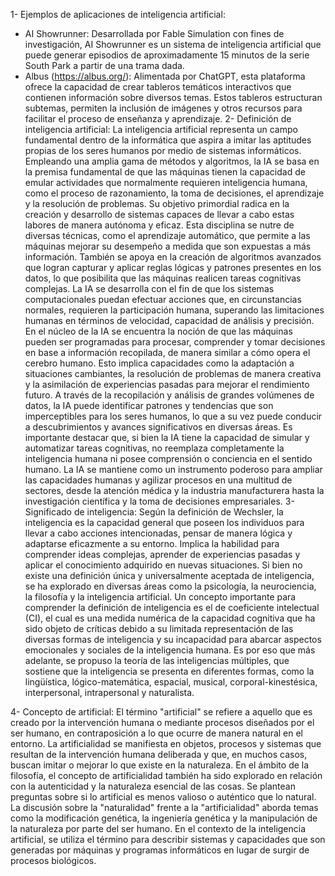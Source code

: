 1- Ejemplos de aplicaciones de inteligencia artificial:
   - AI Showrunner: Desarrollada por Fable Simulation con fines de investigación, AI Showrunner es un sistema de inteligencia artificial que puede generar episodios de aproximadamente 15 minutos de la serie South Park a partir de una trama dada.
   - Albus (https://albus.org/): Alimentada por ChatGPT, esta plataforma ofrece la capacidad de crear tableros temáticos interactivos que contienen información sobre diversos temas. Estos tableros estructuran subtemas, permiten la inclusión de imágenes y otros recursos para facilitar el proceso de enseñanza y aprendizaje.
2- Definición de inteligencia artificial:
La inteligencia artificial representa un campo fundamental dentro de la informática que aspira a imitar las aptitudes propias de los seres humanos por medio de sistemas informáticos. Empleando una amplia gama de métodos y algoritmos, la IA se basa en la premisa fundamental de que las máquinas tienen la capacidad de emular actividades que normalmente requieren inteligencia humana, como el proceso de razonamiento, la toma de decisiones, el aprendizaje y la resolución de problemas. Su objetivo primordial radica en la creación y desarrollo de sistemas capaces de llevar a cabo estas labores de manera autónoma y eficaz.
Esta disciplina se nutre de diversas técnicas, como el aprendizaje automático, que permite a las máquinas mejorar su desempeño a medida que son expuestas a más información. También se apoya en la creación de algoritmos avanzados que logran capturar y aplicar reglas lógicas y patrones presentes en los datos, lo que posibilita que las máquinas realicen tareas cognitivas complejas. La IA se desarrolla con el fin de que los sistemas computacionales puedan efectuar acciones que, en circunstancias normales, requieren la participación humana, superando las limitaciones humanas en términos de velocidad, capacidad de análisis y precisión.
En el núcleo de la IA se encuentra la noción de que las máquinas pueden ser programadas para procesar, comprender y tomar decisiones en base a información recopilada, de manera similar a cómo opera el cerebro humano. Esto implica capacidades como la adaptación a situaciones cambiantes, la resolución de problemas de manera creativa y la asimilación de experiencias pasadas para mejorar el rendimiento futuro. A través de la recopilación y análisis de grandes volúmenes de datos, la IA puede identificar patrones y tendencias que son imperceptibles para los seres humanos, lo que a su vez puede conducir a descubrimientos y avances significativos en diversas áreas.
Es importante destacar que, si bien la IA tiene la capacidad de simular y automatizar tareas cognitivas, no reemplaza completamente la inteligencia humana ni posee comprensión o conciencia en el sentido humano. La IA se mantiene como un instrumento poderoso para ampliar las capacidades humanas y agilizar procesos en una multitud de sectores, desde la atención médica y la industria manufacturera hasta la investigación científica y la toma de decisiones empresariales.
3- Significado de inteligencia:
   Según la definición de Wechsler, la inteligencia es la capacidad general que poseen los individuos para llevar a cabo acciones intencionadas, pensar de manera lógica y adaptarse eficazmente a su entorno. Implica la habilidad para comprender ideas complejas, aprender de experiencias pasadas y aplicar el conocimiento adquirido en nuevas situaciones. Si bien no existe una definición única y universalmente aceptada de inteligencia, se ha explorado en diversas áreas como la psicología, la neurociencia, la filosofía y la inteligencia artificial.
Un concepto importante para comprender la definición de inteligencia es el de coeficiente intelectual (CI), el cual es una medida numérica de la capacidad cognitiva que ha sido objeto de críticas debido a su limitada representación de las diversas formas de inteligencia y su incapacidad para abarcar aspectos emocionales y sociales de la inteligencia humana. Es por eso que más adelante, se propuso la teoría de las inteligencias múltiples, que sostiene que la inteligencia se presenta en diferentes formas, como la lingüística, lógico-matemática, espacial, musical, corporal-kinestésica, interpersonal, intrapersonal y naturalista. 

4- Concepto de artificial:
   El término "artificial" se refiere a aquello que es creado por la intervención humana o mediante procesos diseñados por el ser humano, en contraposición a lo que ocurre de manera natural en el entorno. La artificialidad se manifiesta en objetos, procesos y sistemas que resultan de la intervención humana deliberada y que, en muchos casos, buscan imitar o mejorar lo que existe en la naturaleza. 
En el ámbito de la filosofía, el concepto de artificialidad también ha sido explorado en relación con la autenticidad y la naturaleza esencial de las cosas. Se plantean preguntas sobre si lo artificial es menos valioso o auténtico que lo natural. La discusión sobre la "naturalidad" frente a la "artificialidad" aborda temas como la modificación genética, la ingeniería genética y la manipulación de la naturaleza por parte del ser humano.
En el contexto de la inteligencia artificial, se utiliza el término para describir sistemas y capacidades que son generadas por máquinas y programas informáticos en lugar de surgir de procesos biológicos.

